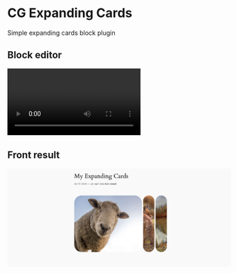 # CG Expanding Cards
Simple expanding cards block plugin

## Block editor
<video src="[https://user-images.githubusercontent.com/aaa.mp4](https://github.com/CyrilGouv/cg-expanding-cards/assets/34484950/1983d868-3b44-427a-9093-dc7fc01b9314)"></video>

## Front result
![Front result](/src/assets/front-capture.png)
